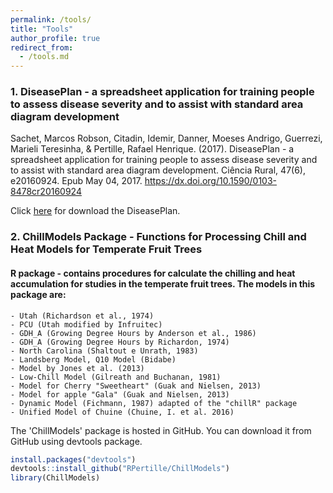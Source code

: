 ```yaml
---
permalink: /tools/
title: "Tools"
author_profile: true
redirect_from: 
  - /tools.md
---
```



### 1. DiseasePlan - a spreadsheet application for training people to assess disease severity and to assist with standard area diagram development

Sachet, Marcos Robson, Citadin, Idemir, Danner, Moeses Andrigo, Guerrezi, Marieli Teresinha, & Pertille, Rafael Henrique. (2017). DiseasePlan - a spreadsheet application for training people to assess disease severity and to assist with standard area diagram development. Ciência Rural, 47(6), e20160924. Epub May 04, 2017. https://dx.doi.org/10.1590/0103-8478cr20160924

Click [here](https://www.researchgate.net/publication/308948364_DiseasePlan_-_a_spreadsheet_application_for_training_people_to_assess_disease_severity_and_to_assist_with_standard_area_diagram_development_DownloadUnzip_Run_DiseasePlanxlsm) for download the DiseasePlan.


### 2. ChillModels Package - Functions for Processing Chill and Heat Models for Temperate Fruit Trees

#### R package - contains procedures for calculate the chilling and heat accumulation for studies in the temperate fruit trees. The models in this package are:

    - Utah (Richardson et al., 1974)
    - PCU (Utah modified by Infruitec)
    - GDH_A (Growing Degree Hours by Anderson et al., 1986)
    - GDH_A (Growing Degree Hours by Richardon, 1974)
    - North Carolina (Shaltout e Unrath, 1983)
    - Landsberg Model, Q10 Model (Bidabe)
    - Model by Jones et al. (2013)
    - Low-Chill Model (Gilreath and Buchanan, 1981)
    - Model for Cherry "Sweetheart" (Guak and Nielsen, 2013)
    - Model for apple "Gala" (Guak and Nielsen, 2013)
    - Dynamic Model (Fichmann, 1987) adapted of the "chillR" package
    - Unified Model of Chuine (Chuine, I. et al. 2016)

The 'ChillModels' package is hosted in GitHub. You can download it from GitHub using devtools package.

```r
install.packages("devtools")
devtools::install_github("RPertille/ChillModels")
library(ChillModels)
```
